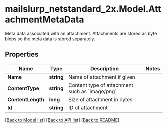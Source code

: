 # mailslurp_netstandard_2x.Model.AttachmentMetaData
Meta data associated with an attachment. Attachments are stored as byte blobs so the meta data is stored separately.

## Properties

Name | Type | Description | Notes
------------ | ------------- | ------------- | -------------
**Name** | **string** | Name of attachment if given | 
**ContentType** | **string** | Content type of attachment such as &#x60;image/png&#x60; | 
**ContentLength** | **long** | Size of attachment in bytes | 
**Id** | **string** | ID of attachment | 

[[Back to Model list]](../README#documentation-for-models) [[Back to API list]](../README#documentation-for-api-endpoints) [[Back to README]](../README)

